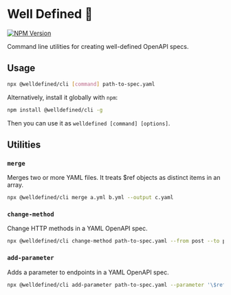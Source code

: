 # Well Defined 🧼

[![NPM Version](https://img.shields.io/npm/v/%40welldefined%2Fcli)](https://www.npmjs.com/package/@welldefined/cli)

Command line utilities for creating well-defined OpenAPI specs.

## Usage

```sh
npx @welldefined/cli [command] path-to-spec.yaml
```

Alternatively, install it globally with `npm`:

```sh
npm install @welldefined/cli -g
```

Then you can use it as `welldefined [command] [options]`.

## Utilities

### `merge`

Merges two or more YAML files. It treats $ref objects as distinct items in an array.

```sh
npx @welldefined/cli merge a.yml b.yml --output c.yaml
```

### `change-method`

Change HTTP methods in a YAML OpenAPI spec.

```sh
npx @welldefined/cli change-method path-to-spec.yaml --from post --to patch --endpoints "*/{id}" --output c.yaml
```

### `add-parameter`

Adds a parameter to endpoints in a YAML OpenAPI spec.

```sh
npx @welldefined/cli add-parameter path-to-spec.yaml --parameter '\$ref: "#/components/parameters/IdempotencyKey"' --methods post,patch,put
```
